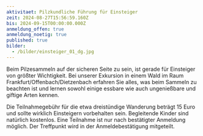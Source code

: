 ```yaml
---
aktivitaet: Pilzkundliche Führung für Einsteiger
zeit: 2024-08-27T15:56:59.160Z
bis: 2024-09-15T00:00:00.000Z
anmeldung_offen: true
anmeldung_noetig: true
published: true
bilder:
  - /bilder/einsteiger_01_dg.jpg
---
```

Beim Pilzesammeln auf der sicheren Seite zu sein, ist gerade für Einsteiger von größter Wichtigkeit.  Bei unserer Exkursion in einem Wald im Raum Frankfurt/Offenbach/Dietzenbach erfahren Sie alles, was beim Sammeln zu beachten ist und lernen sowohl einige essbare wie auch ungenießbare und giftige Arten kennen.

Die Teilnahmegebühr für die etwa dreistündige Wanderung beträgt 15 Euro und sollte wirklich Einsteigern vorbehalten sein. Begleitende Kinder sind natürlich kostenlos. Eine Teilnahme ist nur nach bestätigter Anmeldung möglich. Der Treffpunkt wird in der Anmeldebestätigung mitgeteilt.
